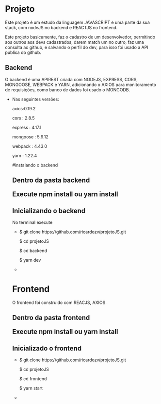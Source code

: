 <h1>Projeto</h1>
<p>Este projeto é um estudo da linguagem JAVASCRIPT e uma parte da sua stack, com nodeJS no backend e REACTJS no frontend. </p>
<p> Este projeto basicamente, faz o cadastro de um desenvolvedor, permitindo aos outros aos devs cadastrados, darem match um no outro, faz uma consulta ao github, 
e salvando o perfil do dev, para isso foi usado a API publica do github. 
</p>
<h2>Backend</h2>
<p>O backend é uma APIREST criada com NODEJS, EXPRESS, CORS, MONGOOSE, WEBPACK e YARN, adicionando o AXIOS para monitoramento de requisições, como banco de dados foi usado o MONGODB.</p>

<ul>
    <li>
   <p> Nas seguintes versões:</p>
    <p>axios:0.19.2</p>
    <p>cors : 2.8.5</p>
    <p>express : 4.17.1</p>
    <p>mongoose : 5.9.12</p>
    <p>webpack : 4.43.0</p>
    <p>yarn : 1.22.4</p>
    </li>
</lu>
#instalando o backend 
<h2> Dentro da pasta backend </2>
<p> Execute npm install ou yarn install <p>
<h2>Inicializando o backend </h1>
<p1>No terminal execute</p1> 
<ul>
    <li>
       <p>$ git clone https://github.com/ricardozv/projetoJS.git</p>
       <p>$ cd projetoJS </p> 
       <p>$ cd backend </p> 
       <p>$ yarn dev <p>  
    <li>
</ul>

<h1>Frontend</h1>
<p>O frontend foi construido com REACJS, AXIOS. </p>
<h2> Dentro da pasta frontend </2>
<p> Execute npm install ou yarn install <p>
<h2> Inicializado o frontend </h2>

<ul>
    <li>
    <p>$ git clone https://github.com/ricardozv/projetoJS.git </p>
    <p>$ cd projetoJS</p>
    <p>$ cd frontend</p> 
    <p>$ yarn start</p>
    <li>
</ul>
